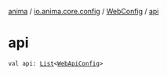 [anima](../../index.md) / [io.anima.core.config](../index.md) / [WebConfig](index.md) / [api](./api.md)

# api

`val api: `[`List`](https://kotlinlang.org/api/latest/jvm/stdlib/kotlin.collections/-list/index.html)`<`[`WebApiConfig`](../-web-api-config/index.md)`>`